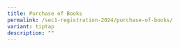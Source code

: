 ```yaml
---
title: Purchase of Books
permalink: /sec1-registration-2024/purchase-of-books/
variant: tiptap
description: ""
---
```

